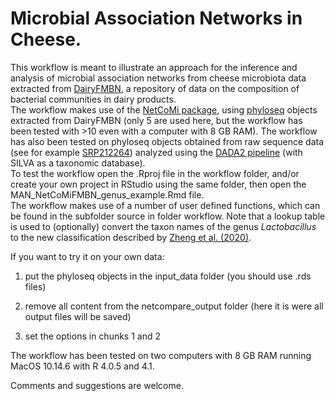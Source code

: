# Microbial Association Networks in Cheese.  

This workflow is meant to illustrate an approach for the inference and analysis of microbial association networks from cheese microbiota data extracted from [DairyFMBN](https://data.mendeley.com/datasets/3cwf729p34/4), a repository of data on the composition of bacterial communities in dairy products.  
The workflow makes use of the [NetCoMi package](https://github.com/stefpeschel/NetCoMi), using [phyloseq](https://joey711.github.io/phyloseq/) objects extracted from DairyFMBN (only 5 are used here, but the workflow has been tested with >10 even with a computer with 8 GB RAM). The workflow has also been tested on phyloseq objects obtained from raw sequence data (see for example [SRP212264](https://www.ncbi.nlm.nih.gov/sra/?term=SRP212264)) analyzed using the [DADA2 pipeline](https://benjjneb.github.io/dada2/tutorial_1_8.html) (with SILVA as a taxonomic database).  
To test the workflow open the .Rproj file in the workflow folder, and/or create your own project in RStudio using the same folder, then open the MAN_NetCoMiFMBN_genus_example.Rmd file.  
The workflow makes use of a number of user defined functions, which can be found in the subfolder source in folder workflow. Note that a lookup table is used to (optionally) convert the taxon names of the genus _Lactobacillus_ to the new classification described by [Zheng et al. (2020)](https://www.microbiologyresearch.org/content/journal/ijsem/10.1099/ijsem.0.004107).  

If you want to try it on your own data:  

1. put the phyloseq objects in the input_data folder (you should use .rds files)

2. remove all content from the netcompare_output folder (here it is were all output files will be saved)

3. set the options in chunks 1 and 2

The workflow has been tested on two computers with 8 GB RAM running MacOS 10.14.6 with R 4.0.5 and 4.1.  

Comments and suggestions are welcome.  
